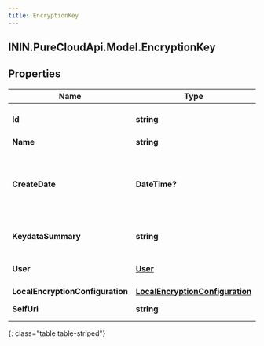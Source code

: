 ```yaml
---
title: EncryptionKey
---
```

## ININ.PureCloudApi.Model.EncryptionKey

## Properties

|Name | Type | Description | Notes|
|------------ | ------------- | ------------- | -------------|
| **Id** | **string** | The globally unique identifier for the object. | [optional] |
| **Name** | **string** |  | [optional] |
| **CreateDate** | **DateTime?** | create date of the key pair. Date time is represented as an ISO-8601 string. For example: yyyy-MM-ddTHH:mm:ss.SSSZ | [optional] |
| **KeydataSummary** | **string** | key data summary (base 64 encoded public key) | [optional] |
| **User** | [**User**](User.html) | user that requested generation of public key | [optional] |
| **LocalEncryptionConfiguration** | [**LocalEncryptionConfiguration**](LocalEncryptionConfiguration.html) | Local configuration | [optional] |
| **SelfUri** | **string** | The URI for this object | [optional] |
{: class="table table-striped"}


